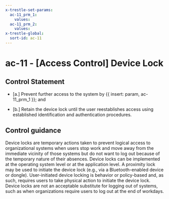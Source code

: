 ```yaml
---
x-trestle-set-params:
  ac-11_prm_1:
    values:
  ac-11_prm_2:
    values:
x-trestle-global:
  sort-id: ac-11
---
```


# ac-11 - \[Access Control\] Device Lock

## Control Statement

- \[a.\] Prevent further access to the system by {{ insert: param, ac-11_prm_1 }}; and

- \[b.\] Retain the device lock until the user reestablishes access using established identification and authentication procedures.

## Control guidance

Device locks are temporary actions taken to prevent logical access to organizational systems when users stop work and move away from the immediate vicinity of those systems but do not want to log out because of the temporary nature of their absences. Device locks can be implemented at the operating system level or at the application level. A proximity lock may be used to initiate the device lock (e.g., via a Bluetooth-enabled device or dongle). User-initiated device locking is behavior or policy-based and, as such, requires users to take physical action to initiate the device lock. Device locks are not an acceptable substitute for logging out of systems, such as when organizations require users to log out at the end of workdays.

